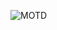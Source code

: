 ![MOTD](https://cdn.discordapp.com/attachments/1134513701479776297/1135790183690813440/Dungeon247.jpg)
